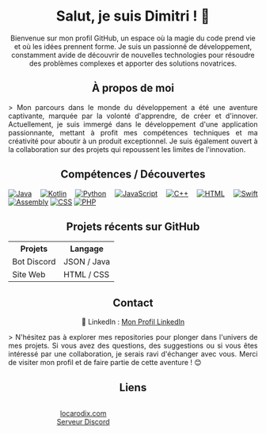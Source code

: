   <h1 align="center">Salut, je suis Dimitri ! 🚀</h1>

  <p align="center">Bienvenue sur mon profil GitHub, un espace où la magie du code prend vie et où les idées prennent forme. Je suis un passionné de développement, constamment avide de découvrir de nouvelles technologies pour résoudre des problèmes complexes et apporter des solutions novatrices.</p>

  <h2 align="center">À propos de moi</h2>
  <p style="text-align: justify;">> Mon parcours dans le monde du développement a été une aventure captivante, marquée par la volonté d'apprendre, de créer et d'innover. Actuellement, je suis immergé dans le développement d'une application passionnante, mettant à profit mes compétences techniques et ma créativité pour aboutir à un produit exceptionnel. Je suis également ouvert à la collaboration sur des projets qui repoussent les limites de l'innovation.</p>

  <h2 align="center">Compétences / Découvertes</h2>

  <div style="text-align: justify;">

<a align="center">
  
<a href="https://www.java.com"><img src="https://img.shields.io/badge/Java-%23FF5733" alt="Java"></a>
<a href="https://kotlinlang.org"><img src="https://img.shields.io/badge/Kotlin-%23FFA233" alt="Kotlin"></a>
<a href="https://www.python.org"><img src="https://img.shields.io/badge/Python-%2329BF12" alt="Python"></a>
<a href="https://developer.mozilla.org/en-US/docs/Web/JavaScript"><img src="https://img.shields.io/badge/JavaScript-%23448AFF" alt="JavaScript"></a>
<a href="https://www.cplusplus.com"><img src="https://img.shields.io/badge/C++-%23FF3434" alt="C++"></a>
<a href="https://developer.mozilla.org/en-US/docs/Web/HTML"><img src="https://img.shields.io/badge/HTML-%23FF5733" alt="HTML"></a>
<a href="https://swift.org"><img src="https://img.shields.io/badge/Swift-%23FF7F45" alt="Swift"></a>
<a href="https://www.asc.asn.au/wp-content/uploads/2015/09/assembly.gif"><img src="https://img.shields.io/badge/Assembly-%238A2BE2" alt="Assembly"></a>
<a href="https://developer.mozilla.org/en-US/docs/Web/CSS"><img src="https://img.shields.io/badge/CSS-%231572B6" alt="CSS"></a>
<a href="https://www.php.net"><img src="https://img.shields.io/badge/PHP-%23777BB4" alt="PHP"></a>
    
  </p>

  <h2 align="center">Projets récents sur GitHub</h2>

  <div align="center">
    <table>
      <tr>
        <th>Projets</th>
        <th>Langage</th>
      </tr>
      <tr>
        <td>Bot Discord</td>
        <td>JSON / Java</td>
      </tr>
      <tr>
        <td>Site Web</td>
        <td>HTML / CSS</td>
      </tr>
      <!-- Ajoutez d'autres projets et durées ici -->
    </table>
  </div>

  <h2 align="center">Contact</h2>

  <p align="center">
    💼 LinkedIn : <a target="_blank" href="https://fr.linkedin.com/in/dimitri-hamelin-15b854256?original_referer=https%3A%2F%2Fwww.google.com%2F">Mon Profil LinkedIn</a>
  </p>

  <p style="text-align: justify;"> > N'hésitez pas à explorer mes repositories pour plonger dans l'univers de mes projets. Si vous avez des questions, des suggestions ou si vous êtes intéressé par une collaboration, je serais ravi d'échanger avec vous. Merci de visiter mon profil et de faire partie de cette aventure ! 😊</p>

  <h2 align="center">Liens</h2>

  <marquee behavior="scroll" direction="right" scrollamount="8">
    <p align="center">
      <a href="https://locarodix.com" target="_blank">locarodix.com</a> <br>
      <a href="https://discord.gg/penncVytFW" target="_blank">Serveur Discord</a>
    </p>
  </marquee>

</div>
